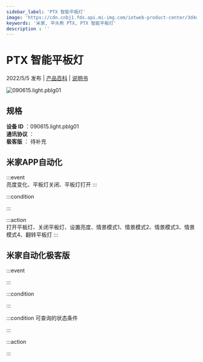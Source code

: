 ```yaml
---
sidebar_label: 'PTX 智能平板灯'
image: 'https://cdn.cnbj1.fds.api.mi-img.com/iotweb-product-center/3d4d8ab852d1b404d6cb7dfb71434e9a_1645579141985.png?GalaxyAccessKeyId=AKVGLQWBOVIRQ3XLEW&Expires=9223372036854775807&Signature=C2fYO7dthbCOSir0xYELVdOCa7M='
keywords: '米家, 平头熊 PTX, PTX 智能平板灯'
description : ''
---
```

# PTX 智能平板灯

2022/5/5 发布 | [产品百科](https://home.mi.com/webapp/content/baike/product/index.html?model=090615.light.pblg01/) | [说明书](https://home.mi.com/views/introduction.html?model=090615.light.pblg01&region=cn)

![090615.light.pblg01](https://cdn.cnbj1.fds.api.mi-img.com/iotweb-product-center/3d4d8ab852d1b404d6cb7dfb71434e9a_1645579141985.png?GalaxyAccessKeyId=AKVGLQWBOVIRQ3XLEW&Expires=9223372036854775807&Signature=C2fYO7dthbCOSir0xYELVdOCa7M=)

## 规格  
> 
**设备 ID** ：090615.light.pblg01  
**通讯协议** ：  
**极客版**  ： 待补充 


## 米家APP自动化  

:::event  
亮度变化、平板灯关闭、平板灯打开
:::

:::condition  

:::

:::action   
打开平板灯、关闭平板灯、设置亮度、情景模式1、情景模式2、情景模式3、情景模式4、翻转平板灯
:::

## 米家自动化极客版  

:::event  

:::

:::condition  

:::

:::condition 可查询的状态条件  

:::

:::action  

:::

        
